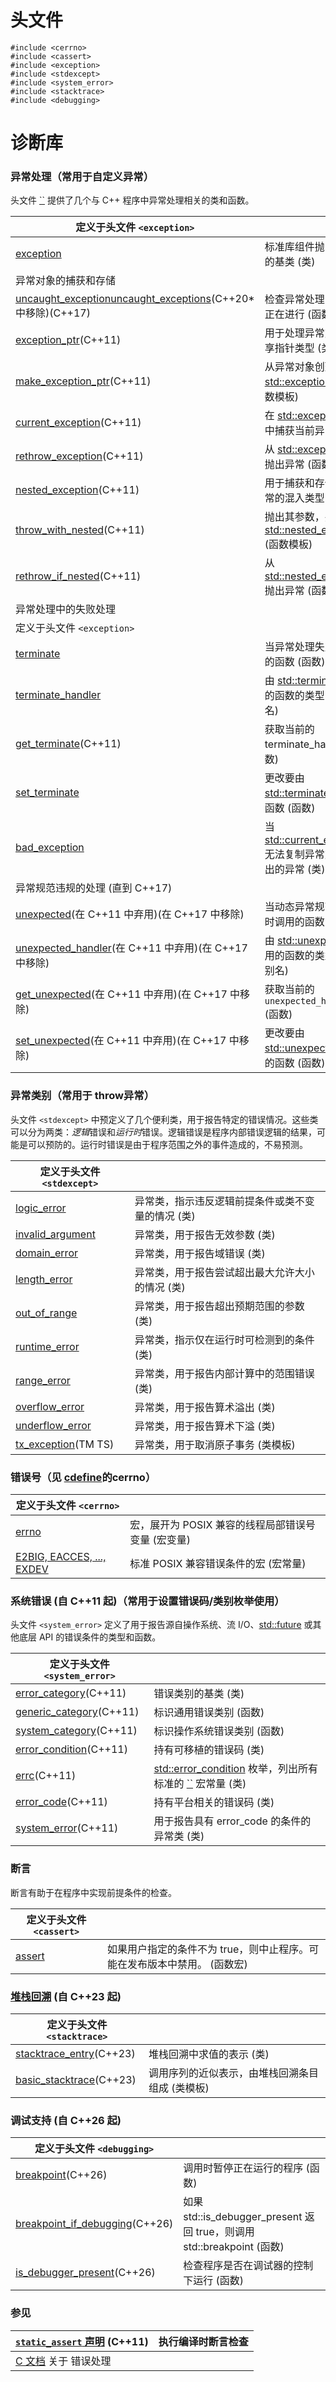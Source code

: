 # 头文件

```
#include <cerrno>
#include <cassert>
#include <exception>
#include <stdexcept>
#include <system_error>
#include <stacktrace>
#include <debugging>
```





# 诊断库

###  异常处理（常用于自定义异常）

头文件 [``](https://cppreference.cn/w/cpp/header/exception) 提供了几个与 C++ 程序中异常处理相关的类和函数。



| 定义于头文件 `<exception>`                                   |                                                              |
| ------------------------------------------------------------ | ------------------------------------------------------------ |
| [ exception](https://cppreference.cn/w/cpp/error/exception)  | 标准库组件抛出的异常的基类  (类)                             |
| 异常对象的捕获和存储                                         |                                                              |
| [ uncaught_exceptionuncaught_exceptions](https://cppreference.cn/w/cpp/error/uncaught_exception)(C++20* 中移除)(C++17) | 检查异常处理当前是否正在进行  (函数)                         |
| [ exception_ptr](https://cppreference.cn/w/cpp/error/exception_ptr)(C++11) | 用于处理异常对象的共享指针类型  (类型别名)                   |
| [ make_exception_ptr](https://cppreference.cn/w/cpp/error/make_exception_ptr)(C++11) | 从异常对象创建 [std::exception_ptr](https://cppreference.cn/w/cpp/error/exception_ptr)  (函数模板) |
| [ current_exception](https://cppreference.cn/w/cpp/error/current_exception)(C++11) | 在 [std::exception_ptr](https://cppreference.cn/w/cpp/error/exception_ptr) 中捕获当前异常  (函数) |
| [ rethrow_exception](https://cppreference.cn/w/cpp/error/rethrow_exception)(C++11) | 从 [std::exception_ptr](https://cppreference.cn/w/cpp/error/exception_ptr) 抛出异常  (函数) |
| [ nested_exception](https://cppreference.cn/w/cpp/error/nested_exception)(C++11) | 用于捕获和存储当前异常的混入类型  (类)                       |
| [ throw_with_nested](https://cppreference.cn/w/cpp/error/throw_with_nested)(C++11) | 抛出其参数，并混入 [std::nested_exception](https://cppreference.cn/w/cpp/error/nested_exception)  (函数模板) |
| [ rethrow_if_nested](https://cppreference.cn/w/cpp/error/rethrow_if_nested)(C++11) | 从 [std::nested_exception](https://cppreference.cn/w/cpp/error/nested_exception) 抛出异常  (函数模板) |
| 异常处理中的失败处理                                         |                                                              |
| 定义于头文件 `<exception>`                                   |                                                              |
| [ terminate](https://cppreference.cn/w/cpp/error/terminate)  | 当异常处理失败时调用的函数  (函数)                           |
| [ terminate_handler](https://cppreference.cn/w/cpp/error/terminate_handler) | 由 [std::terminate](https://cppreference.cn/w/cpp/error/terminate) 调用的函数的类型  (类型别名) |
| [ get_terminate](https://cppreference.cn/w/cpp/error/get_terminate)(C++11) | 获取当前的 terminate_handler  (函数)                         |
| [ set_terminate](https://cppreference.cn/w/cpp/error/set_terminate) | 更改要由 [std::terminate](https://cppreference.cn/w/cpp/error/terminate) 调用的函数  (函数) |
| [ bad_exception](https://cppreference.cn/w/cpp/error/bad_exception) | 当 [std::current_exception](https://cppreference.cn/w/cpp/error/current_exception) 无法复制异常对象时抛出的异常  (类) |
| 异常规范违规的处理 (直到 C++17)                              |                                                              |
| [ unexpected](https://cppreference.cn/w/cpp/error/unexpected)(在 C++11 中弃用)(在 C++17 中移除) | 当动态异常规范被违反时调用的函数  (函数)                     |
| [ unexpected_handler](https://cppreference.cn/w/cpp/error/unexpected_handler)(在 C++11 中弃用)(在 C++17 中移除) | 由 [std::unexpected](https://cppreference.cn/w/cpp/error/unexpected) 调用的函数的类型  (类型别名) |
| [ get_unexpected](https://cppreference.cn/w/cpp/error/get_unexpected)(在 C++11 中弃用)(在 C++17 中移除) | 获取当前的 `unexpected_handler`  (函数)                      |
| [ set_unexpected](https://cppreference.cn/w/cpp/error/set_unexpected)(在 C++11 中弃用)(在 C++17 中移除) | 更改要由 [std::unexpected](https://cppreference.cn/w/cpp/error/unexpected) 调用的函数  (函数) |

###  异常类别（常用于 throw异常）

头文件 `<stdexcept>` 中预定义了几个便利类，用于报告特定的错误情况。这些类可以分为两类：*逻辑*错误和*运行时*错误。逻辑错误是程序内部错误逻辑的结果，可能是可以预防的。运行时错误是由于程序范围之外的事件造成的，不易预测。

| 定义于头文件 `<stdexcept>`                                   |                                                    |
| ------------------------------------------------------------ | -------------------------------------------------- |
| [ logic_error](https://cppreference.cn/w/cpp/error/logic_error) | 异常类，指示违反逻辑前提条件或类不变量的情况  (类) |
| [ invalid_argument](https://cppreference.cn/w/cpp/error/invalid_argument) | 异常类，用于报告无效参数  (类)                     |
| [ domain_error](https://cppreference.cn/w/cpp/error/domain_error) | 异常类，用于报告域错误  (类)                       |
| [ length_error](https://cppreference.cn/w/cpp/error/length_error) | 异常类，用于报告尝试超出最大允许大小的情况  (类)   |
| [ out_of_range](https://cppreference.cn/w/cpp/error/out_of_range) | 异常类，用于报告超出预期范围的参数  (类)           |
| [ runtime_error](https://cppreference.cn/w/cpp/error/runtime_error) | 异常类，指示仅在运行时可检测到的条件  (类)         |
| [ range_error](https://cppreference.cn/w/cpp/error/range_error) | 异常类，用于报告内部计算中的范围错误  (类)         |
| [ overflow_error](https://cppreference.cn/w/cpp/error/overflow_error) | 异常类，用于报告算术溢出  (类)                     |
| [ underflow_error](https://cppreference.cn/w/cpp/error/underflow_error) | 异常类，用于报告算术下溢  (类)                     |
| [ tx_exception](https://cppreference.cn/w/cpp/error/tx_exception)(TM TS) | 异常类，用于取消原子事务  (类模板)                 |



###  错误号（见 [cdefine](./cdefine.md)的cerrno）

| 定义于头文件 `<cerrno>`                                      |                                                    |
| ------------------------------------------------------------ | -------------------------------------------------- |
| [ errno](https://cppreference.cn/w/cpp/error/errno)          | 宏，展开为 POSIX 兼容的线程局部错误号变量 (宏变量) |
| [ E2BIG, EACCES, ..., EXDEV](https://cppreference.cn/w/cpp/error/errno_macros) | 标准 POSIX 兼容错误条件的宏  (宏常量)              |



###  系统错误 (自 C++11 起)（常用于设置错误码/类别枚举使用）

头文件 `<system_error>` 定义了用于报告源自操作系统、流 I/O、[std::future](https://cppreference.cn/w/cpp/thread/future) 或其他底层 API 的错误条件的类型和函数。

| 定义于头文件 `<system_error>`                                |                                                              |
| ------------------------------------------------------------ | ------------------------------------------------------------ |
| [ error_category](https://cppreference.cn/w/cpp/error/error_category)(C++11) | 错误类别的基类  (类)                                         |
| [ generic_category](https://cppreference.cn/w/cpp/error/generic_category)(C++11) | 标识通用错误类别  (函数)                                     |
| [ system_category](https://cppreference.cn/w/cpp/error/system_category)(C++11) | 标识操作系统错误类别  (函数)                                 |
| [ error_condition](https://cppreference.cn/w/cpp/error/error_condition)(C++11) | 持有可移植的错误码  (类)                                     |
| [ errc](https://cppreference.cn/w/cpp/error/errc)(C++11)     | [std::error_condition](https://cppreference.cn/w/cpp/error/error_condition) 枚举，列出所有标准的 [``](https://cppreference.cn/w/cpp/header/cerrno) 宏常量  (类) |
| [ error_code](https://cppreference.cn/w/cpp/error/error_code)(C++11) | 持有平台相关的错误码  (类)                                   |
| [ system_error](https://cppreference.cn/w/cpp/error/system_error)(C++11) | 用于报告具有 error_code 的条件的异常类  (类)                 |



###  断言

断言有助于在程序中实现前提条件的检查。

| 定义于头文件 `<cassert>`                              |                                                              |
| ----------------------------------------------------- | ------------------------------------------------------------ |
| [ assert](https://cppreference.cn/w/cpp/error/assert) | 如果用户指定的条件不为 true，则中止程序。可能在发布版本中禁用。  (函数宏) |



###  [堆栈回溯](https://cppreference.cn/w/cpp/utility/basic_stacktrace) (自 C++23 起)

| 定义于头文件 `<stacktrace>`                                  |                                                  |
| ------------------------------------------------------------ | ------------------------------------------------ |
| [ stacktrace_entry](https://cppreference.cn/w/cpp/utility/stacktrace_entry)(C++23) | 堆栈回溯中求值的表示  (类)                       |
| [ basic_stacktrace](https://cppreference.cn/w/cpp/utility/basic_stacktrace)(C++23) | 调用序列的近似表示，由堆栈回溯条目组成  (类模板) |



###  调试支持 (自 C++26 起)

| 定义于头文件 `<debugging>`                                   |                                                              |
| ------------------------------------------------------------ | ------------------------------------------------------------ |
| [ breakpoint](https://cppreference.cn/w/cpp/utility/breakpoint)(C++26) | 调用时暂停正在运行的程序  (函数)                             |
| [ breakpoint_if_debugging](https://cppreference.cn/w/cpp/utility/breakpoint_if_debugging)(C++26) | 如果 std::is_debugger_present 返回 true，则调用 std::breakpoint  (函数) |
| [ is_debugger_present](https://cppreference.cn/w/cpp/utility/is_debugger_present)(C++26) | 检查程序是否在调试器的控制下运行  (函数)                     |

###  参见

| [`static_assert` 声明](https://cppreference.cn/w/cpp/language/static_assert) (C++11) | 执行编译时断言检查 |
| ------------------------------------------------------------ | ------------------ |
| [C 文档](https://cppreference.cn/w/c/error) 关于 错误处理    |                    |